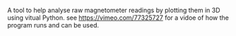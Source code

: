 A tool to help analyse raw magnetometer readings by plotting them in 3D using vitual Python.
see https://vimeo.com/77325727 for a vidoe of how the program runs and can be used.
